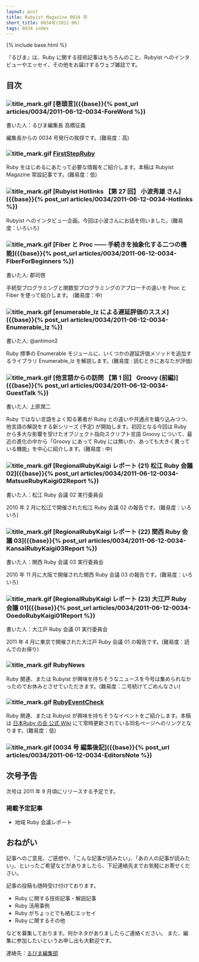 ```yaml
---
layout: post
title: Rubyist Magazine 0034 号
short_title: 0034号(2011-06)
tags: 0034 index
---
```

{% include base.html %}


『るびま』は、Ruby に関する技術記事はもちろんのこと、Rubyist へのインタビューやエッセイ、その他をお届けするウェブ雑誌です。

## 目次

### ![title_mark.gif]({{base}}{{site.baseurl}}/images/title_mark.gif) [巻頭言]({{base}}{% post_url articles/0034/2011-06-12-0034-ForeWord %})

書いた人：るびま編集長 高橋征義

編集長からの 0034 号発行の挨拶です。(難易度：高)

### ![title_mark.gif]({{base}}{{site.baseurl}}/images/title_mark.gif) [FirstStepRuby](https://github.com/rubima/rubima/blob/master/first_step_ruby/first-step-ruby-2.0.md)

Ruby をはじめるにあたって必要な情報をご紹介します。本稿は Rubyist Magazine 常設記事です。(難易度：低)

### ![title_mark.gif]({{base}}{{site.baseurl}}/images/title_mark.gif) [Rubyist Hotlinks 【第 27 回】 小波秀雄 さん]({{base}}{% post_url articles/0034/2011-06-12-0034-Hotlinks %})

Rubyist へのインタビュー企画。今回は小波さんにお話を伺いました。(難易度：いろいろ)

### ![title_mark.gif]({{base}}{{site.baseurl}}/images/title_mark.gif) [Fiber と Proc ―― 手続きを抽象化する二つの機能]({{base}}{% post_url articles/0034/2011-06-12-0034-FiberForBeginners %})

書いた人: 郡司啓

手続型プログラミングと関数型プログラミングのアプローチの違いを Proc と Fiber を使って紹介します。 (難易度：中)

### ![title_mark.gif]({{base}}{{site.baseurl}}/images/title_mark.gif) [enumerable_lz による遅延評価のススメ]({{base}}{% post_url articles/0034/2011-06-12-0034-Enumerable_lz %})

書いた人: @antimon2

Ruby 標準の Enumerable モジュールに、いくつかの遅延評価メソッドを追加するライブラリ Enumerable_lz を解説します。(難易度 : 読むときにあなたが評価)

### ![title_mark.gif]({{base}}{{site.baseurl}}/images/title_mark.gif) [他言語からの訪問 【第 1 回】 Groovy (前編)]({{base}}{% post_url articles/0034/2011-06-12-0034-GuestTalk %})

書いた人: 上原潤二

Ruby ではない言語をよく知る著者が Ruby との違いや共通点を織り込みつつ、他言語の解説をする新シリーズ (予定) が開始します。初回となる今回は Ruby から多大な影響を受けたオブジェクト指向スクリプト言語 Groovy について、最近の進化の中から「Groovy にあって Ruby には無いか、あっても大きく異っている機能」を中心に紹介します。(難易度 : 中)

### ![title_mark.gif]({{base}}{{site.baseurl}}/images/title_mark.gif) [RegionalRubyKaigi レポート (21) 松江 Ruby 会議 02]({{base}}{% post_url articles/0034/2011-06-12-0034-MatsueRubyKaigi02Report %})

書いた人：松江 Ruby 会議 02 実行委員会

2010 年 2 月に松江で開催された松江 Ruby 会議 02 の報告です。(難易度：いろいろ)

### ![title_mark.gif]({{base}}{{site.baseurl}}/images/title_mark.gif) [RegionalRubyKaigi レポート (22) 関西 Ruby 会議 03]({{base}}{% post_url articles/0034/2011-06-12-0034-KansaiRubyKaigi03Report %})

書いた人：関西 Ruby 会議 03 実行委員会

2010 年 11 月に大阪で開催された関西 Ruby 会議 03 の報告です。(難易度：いろいろ)

### ![title_mark.gif]({{base}}{{site.baseurl}}/images/title_mark.gif) [RegionalRubyKaigi レポート (23) 大江戸 Ruby 会議 01]({{base}}{% post_url articles/0034/2011-06-12-0034-OoedoRubyKaigi01Report %})

書いた人：大江戸 Ruby 会議 01 実行委員会

2011 年 4 月に東京で開催された大江戸 Ruby 会議 01 の報告です。(難易度：読んでのお帰り)

### ![title_mark.gif]({{base}}{{site.baseurl}}/images/title_mark.gif) RubyNews

Ruby 関連、または Rubyist が興味を持ちそうなニュースを今号は集められなかったのでお休みとさせていただきます。(難易度：二号続けてごめんなさい)

### ![title_mark.gif]({{base}}{{site.baseurl}}/images/title_mark.gif) [RubyEventCheck](http://jp.rubyist.net/?RubyEventCheck)

Ruby 関連、または Rubyist が興味を持ちそうなイベントをご紹介します。本稿は [日本Ruby の会 公式 Wiki](http://jp.rubyist.net/) にて常時更新されている同名ページへのリンクとなります。(難易度：低)

### ![title_mark.gif]({{base}}{{site.baseurl}}/images/title_mark.gif) [0034 号 編集後記]({{base}}{% post_url articles/0034/2011-06-12-0034-EditorsNote %})

## 次号予告

次号は 2011 年 9 月頃にリリースする予定です。

### 掲載予定記事

* 地域 Ruby 会議レポート


## おねがい

記事へのご意見、ご感想や、「こんな記事が読みたい」、「あの人の記事が読みたい」、といったご希望などがありましたら、下記連絡先までお気軽にお寄せください。

記事の投稿も随時受け付けております。

* Ruby に関する技術記事・解説記事
* Ruby 活用事例
* Ruby がちょっとでも絡むエッセイ
* Ruby に関するその他


などを募集しております。何かネタがありましたらご連絡ください。
また、編集に参加したいというお申し出も大歓迎です。

連絡先：[るびま編集部](mailto:magazine@ruby-no-kai.org)


